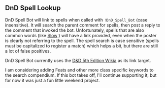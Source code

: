 ## DnD Spell Lookup ##

DnD Spell Bot will link to spells when called with `!DnD_Spell_Bot` (case insensitive).  It will search the parent comment for spells, then post a reply to the comment that invoked the bot. Unfortunately, spells that are also common words (like
[Slow](http://forgottenrealms.wikia.com/wiki/Slow)
) will have a link provided, even when the poster is clearly not referring to the spell.  The spell search is case sensitive (spells must be capitalized to register a match) which helps a bit, but there are still a lot of false positives.  

DnD Spell Bot currently uses the
[D&D 5th Edition Wikia](http://dnd5e.wikia.com/wiki/D%26D_5th_Edition_Wikia)
as its link target.

I am considering adding Feats and other more class specific keywords to the search compendium.  If this bot takes off, I'll continue supporting it, but for now it was just a fun little weekend project.
